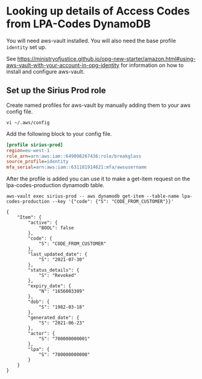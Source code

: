 # Looking up details of Access Codes from LPA-Codes DynamoDB

You will need aws-vault installed. You will also need the base profile `identity` set up.

See https://ministryofjustice.github.io/opg-new-starter/amazon.html#using-aws-vault-with-your-account-in-opg-identity for information on how to install and configure aws-vault.

## Set up the Sirius Prod role

Create named profiles for aws-vault by manually adding them to your aws config file.

```shell
vi ~/.aws/config
```

Add the following block to your config file.

```ini
[profile sirius-prod]
region=eu-west-1
role_arn=arn:aws:iam::649098267436:role/breakglass
source_profile=identity
mfa_serial=arn:aws:iam::631181914621:mfa/awsusername
```

After the profile is added you can use it to make a get-item request on the lpa-codes-production dynamodb table.

```shell
aws-vault exec sirius-prod -- aws dynamodb get-item --table-name lpa-codes-production --key '{"code": {"S": "CODE_FROM_CUSTOMER"}}'

{
    "Item": {
        "active": {
            "BOOL": false
        },
        "code": {
            "S": "CODE_FROM_CUSTOMER"
        },
        "last_updated_date": {
            "S": "2021-07-30"
        },
        "status_details": {
            "S": "Revoked"
        },
        "expiry_date": {
            "N": "1656003389"
        },
        "dob": {
            "S": "1982-03-18"
        },
        "generated_date": {
            "S": "2021-06-23"
        },
        "actor": {
            "S": "700000000001"
        },
        "lpa": {
            "S": "700000000000"
        }
    }
}
```
